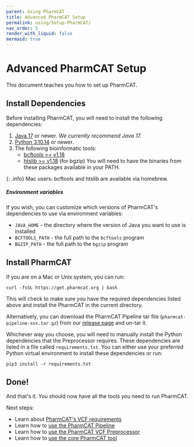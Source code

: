 ```yaml
---
parent: Using PharmCAT
title: Advanced PharmCAT Setup
permalink: using/Setup-PharmCAT/
nav_order: 5
render_with_liquid: false
mermaid: true
---
```

# Advanced PharmCAT Setup

This document teaches you how to set up PharmCAT.


## Install Dependencies

Before installing PharmCAT, you will need to install the following dependencies:


1. [Java 17](https://adoptium.net/index.html?variant=openjdk17&jvmVariant=hotspot) or newer.
    _We currently recommend Java 17._
2. [Python 3.10.14](https://www.python.org/downloads/) or newer.
3. The following bioinformatic tools:
    * [bcftools >= v1.18](http://www.htslib.org/download/)
    * [htslib >= v1.18](http://www.htslib.org/download/) (for bgzip)
   You will need to have the binaries from these packages available in your PATH.

{: .info}
Mac users: bcftools and htslib are available via homebrew.


##### Environment variables

If you wish, you can customize which versions of PharmCAT's dependencies to use via environment variables:

* `JAVA_HOME` - the directory where the version of Java you want to use is installed
* `BCFTOOLS_PATH` - the full path to the `bcftools` program
* `BGZIP_PATH` - the full path to the `bgzip` program


## Install PharmCAT

If you are on a Mac or Unix system, you can run:

```console
curl -fsSL https://get.pharmcat.org | bash
```

This will check to make sure you have the required dependencies listed above and install the PharmCAT in the current
directory.

Alternatively, you can download the PharmCAT Pipeline tar file (`pharmcat-pipeline-xxx.tar.gz`) from our
[release page](https://github.com/PharmGKB/PharmCAT/releases/) and un-tar it.


Whichever way you choose, you will need to manually install the Python dependencies that the Preprocessor requires.
These dependencies are listed in a file called `requirements.txt`.
You can either use your preferred Python virtual environment to install these dependencies or run:
```console
pip3 install -r requirements.txt
```


## Done!

And that's it.  You should now have all the tools you need to run PharmCAT.

Next steps:

* Learn about [PharmCAT's VCF requirements](/using/VCF-Requirements)
* Learn how to [use the PharmCAT Pipeline](/using/Running-PharmCAT-Pipeline)
* Learn how to [use the PharmCAT VCF Preprocessor](/using/VCF-Preprocessor)
* Learn how to [use the core PharmCAT tool](/using/Running-PharmCAT)
